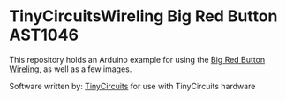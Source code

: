 # TinyCircuitsWireling Big Red Button AST1046

This repository holds an Arduino example for using the [Big Red Button Wireling](https://tinycircuits.com/collections/wirelings/products/big-red-button-wireling), as well as a few images. 

Software written by: [TinyCircuits](https://tinycircuits.com/) for use with TinyCircuits hardware 
